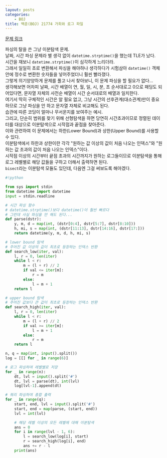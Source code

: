 ```yaml
---
layout: posts
categories:
    - BOJ
title: 백준(BOJ) 21774 가희와 로그 파일
---
```


[문제 링크](https://www.acmicpc.net/problem/21774)

파싱의 탈을 쓴 그냥 이분탐색 문제.  
날짜, 시간 파싱 문제라 별 생각 없이 `datetime.strptime()`을 했는데 TLE가 났다.  
시간을 재보니 `datetime.strptime()`이 심각하게 느리더라.  
그래서 일일히 초로 변환해서 파싱을 해야하나 생각하다가 시험삼아 `datetime()` 객체 안에 정수로 변환한 숫자들을 넣어주었더니 훨씬 빨라졌다.  
그렇게 의기양양하게 문제를 풀고 나서 찾아보니, 이 문제 파싱을 할 필요가 없다...  
생각해보면 어차피 날짜, 시간 배열이 연, 월, 일, 시, 분, 초 순서대로고 0으로 패딩도 되어있다면, 문자열 자체의 사전순 배열이 시간 순서대로의 배열과 일치한다.  
여기서 딱히 구체적인 시간은 알 필요 없고, 그냥 시간의 선후관계(대소관계)만이 중요하므로 그냥 파싱을 안 하고 문자열 자체로 비교해도 된다.  
습관에 따른 코딩이 얼마나 무서운지를 보여주는 예시.  
그리고, 단순히 범위를 찾기 위해 선형탐색을 하면 당연히 시간초과이므로 정렬된 데이터를 대상으로 이분탐색으로 시작점과 끝점을 찾아준다.  
이와 관련하여 이 문제에서는 하한(Lower Bound)과 상한(Upper Bound)를 사용할 수 있다.  
이분탐색에서 하한과 상한이란 각각 "원하는 값 이상의 값이 처음 나오는 인덱스"와 "원하는 값 초과의 값이 처음 나오는 인덱스"이다.  
시작점 이상의 시간부터 끝점 초과의 시간까지가 원하는 로그들이므로 이분탐색을 통해 로그 레벨별로 해당 값들을 구하고 더해서 출력하면 된다.  
`bisect`라는 이분탐색 모듈도 있던데, 다음엔 그걸 써보도록 해야겠다.  


```python
#!python

from sys import stdin
from datetime import datetime
input = stdin.readline

# 시간 파싱 함수
# datetime.strptime()보다 datetime()이 훨씬 빠르다
# 그런데 사실 파싱을 안 해도 된다...
def parse(dstr):
    y, m, d = map(int, (dstr[0:4], dstr[5:7], dstr[8:10]))
    h, mi, s = map(int, (dstr[11:13], dstr[14:16], dstr[17:]))
    return datetime(y, m, d, h, mi, s)

# lower bound 탐색
# 주어진 값 이상의 값이 최초로 등장하는 인덱스 반환
def search_low(iter, val):
    l, r = 0, len(iter)
    while l < r:
        m = (l + r) // 2
        if val <= iter[m]:
            r = m
        else:
            l = m + 1
    return l

# upper bound 탐색
# 주어진 값보다 큰 값이 최초로 등장하는 인덱스 반환
def search_high(iter, val):
    l, r = 0, len(iter)
    while l < r:
        m = (l + r) // 2
        if val >= iter[m]:
            l = m + 1
        else:
            r = m
    return l

n, q = map(int, input().split())
log = [[] for _ in range(6)]

# 로그 파싱하여 레벨별로 저장
for _ in range(n):
    dt, lvl = input().split('#')
    dt, lvl = parse(dt), int(lvl)
    log[lvl-1].append(dt)

# 쿼리 파싱하여 총합 출력
for _ in range(q):
    start, end, lvl = input().split('#')
    start, end = map(parse, (start, end))
    lvl = int(lvl)

    # 해당 레벨 이상의 모든 레벨에 대해 이분탐색
    ans = 0
    for i in range(lvl - 1, 6):
        l = search_low(log[i], start)
        r = search_high(log[i], end)
        ans += r - l
    print(ans)

```
